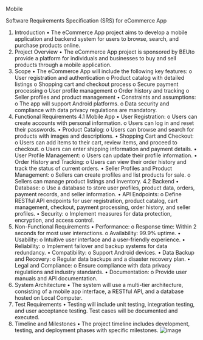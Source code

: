 Mobile

Software Requirements Specification (SRS) for eCommerce App
1. Introduction
•	The eCommerce App project aims to develop a mobile application and backend system for users to browse, search, and purchase products online.
2. Project Overview
•	The eCommerce App project is sponsored by BEUto provide a platform for individuals and businesses to buy and sell products through a mobile application.
3. Scope
•	The eCommerce App will include the following key features:
o	User registration and authentication
o	Product catalog with detailed listings
o	Shopping cart and checkout process
o	Secure payment processing
o	User profile management
o	Order history and tracking
o	Seller profiles and product management
•	Constraints and assumptions:
o	The app will support Android platforms.
o	Data security and compliance with data privacy regulations are mandatory.
4. Functional Requirements
4.1 Mobile App
•	User Registration:
o	Users can create accounts with personal information.
o	Users can log in and reset their passwords.
•	Product Catalog:
o	Users can browse and search for products with images and descriptions.
•	Shopping Cart and Checkout:
o	Users can add items to their cart, review items, and proceed to checkout.
o	Users can enter shipping information and payment details.
•	User Profile Management:
o	Users can update their profile information.
•	Order History and Tracking:
o	Users can view their order history and track the status of current orders.
•	Seller Profiles and Product Management:
o	Sellers can create profiles and list products for sale.
o	Sellers can manage product listings and inventory.
4.2 Backend
•	Database:
o	Use a database to store user profiles, product data, orders, payment records, and seller information.
•	API Endpoints:
o	Define RESTful API endpoints for user registration, product catalog, cart management, checkout, payment processing, order history, and seller profiles.
•	Security:
o	Implement measures for data protection, encryption, and access control.
5. Non-Functional Requirements
•	Performance:
o	Response time: Within 2 seconds for most user interactions.
o	Availability: 99.9% uptime.
•	Usability:
o	Intuitive user interface and a user-friendly experience.
•	Reliability:
o	Implement failover and backup systems for data redundancy.
•	Compatibility:
o	Support Android devices.
•	Data Backup and Recovery:
o	Regular data backups and a disaster recovery plan.
•	Legal and Compliance:
o	Ensure compliance with data privacy regulations and industry standards.
•	Documentation:
o	Provide user manuals and API documentation.
6. System Architecture
•	The system will use a multi-tier architecture, consisting of a mobile app interface, a RESTful API, and a database hosted on Local Computer.
7. Test Requirements
•	Testing will include unit testing, integration testing, and user acceptance testing. Test cases will be documented and executed.
8. Timeline and Milestones
•	The project timeline includes development, testing, and deployment phases with specific milestones.
![image](https://github.com/BakuEngineeringUniversity/prj-e-commerce-app-2023/assets/44253460/46bc359b-d6ad-4a1d-919c-618a2075233a)
